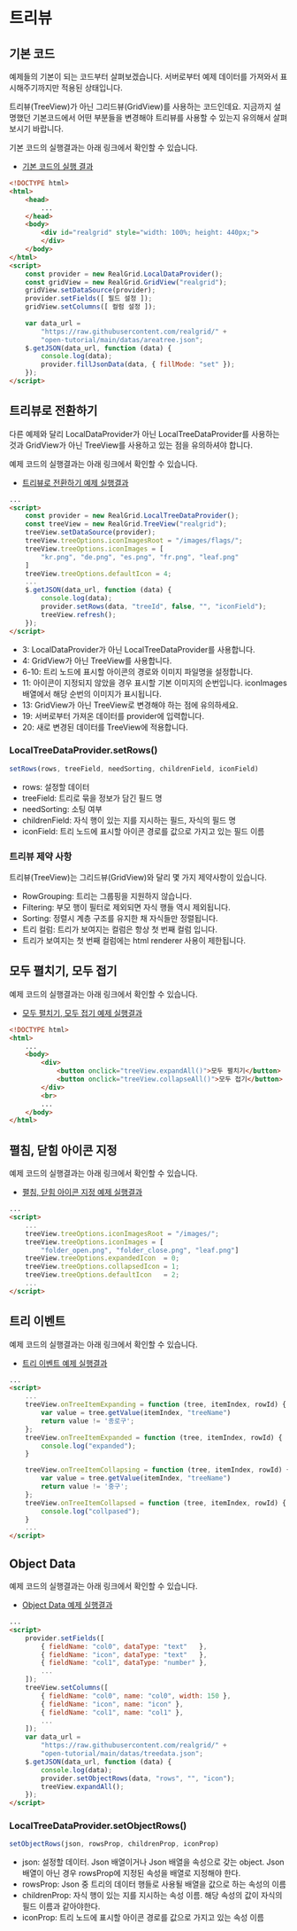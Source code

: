 # 트리뷰


## 기본 코드

예제들의 기본이 되는 코드부터 살펴보겠습니다.
서버로부터 예제 데이터를 가져와서 표시해주기까지만 적용된 상태입니다.

트리뷰(TreeView)가 아닌 그리드뷰(GridView)를 사용하는 코드인데요.
지금까지 설명했던 기본코드에서 어떤 부분들을 변경해야 트리뷰를 사용할 수 있는지 유의해서 살펴보시기 바랍니다.

기본 코드의 실행결과는 아래 링크에서 확인할 수 있습니다.
* [기본 코드의 실행 결과](http://10bun.tv/samples/realgrid2/part-2/03/step-00.html)

``` html
<!DOCTYPE html>
<html>
	<head>
        ...
	</head>
	<body>
		<div id="realgrid" style="width: 100%; height: 440px;">
		</div>
	</body>
</html>
<script>
    const provider = new RealGrid.LocalDataProvider();
    const gridView = new RealGrid.GridView("realgrid");
    gridView.setDataSource(provider);
    provider.setFields([ 필드 설정 ]);
    gridView.setColumns([ 컬럼 설정 ]);
	
    var data_url = 
		"https://raw.githubusercontent.com/realgrid/" +
    	"open-tutorial/main/datas/areatree.json";
    $.getJSON(data_url, function (data) {
        console.log(data);
        provider.fillJsonData(data, { fillMode: "set" });
    });
</script>
```


## 트리뷰로 전환하기

다른 예제와 달리 LocalDataProvider가 아닌 LocalTreeDataProvider를 사용하는 것과
GridView가 아닌 TreeView를 사용하고 있는 점을 유의하셔야 합니다.

예제 코드의 실행결과는 아래 링크에서 확인할 수 있습니다.
* [트리뷰로 전환하기 예제 실행결과](http://10bun.tv/samples/realgrid2/part-2/03/step-01.html)

``` html
...
<script>
    const provider = new RealGrid.LocalTreeDataProvider();
    const treeView = new RealGrid.TreeView("realgrid");
    treeView.setDataSource(provider);
    treeView.treeOptions.iconImagesRoot = "/images/flags/";
    treeView.treeOptions.iconImages = [
        "kr.png", "de.png", "es.png", "fr.png", "leaf.png"
    ]
    treeView.treeOptions.defaultIcon = 4;
	...
    $.getJSON(data_url, function (data) {
        console.log(data);
        provider.setRows(data, "treeId", false, "", "iconField");
        treeView.refresh();
    });
</script>
```
* 3: LocalDataProvider가 아닌 LocalTreeDataProvider를 사용합니다.
* 4: GridView가 아닌 TreeView를 사용합니다.
* 6-10: 트리 노드에 표시할 아이콘의 경로와 이미지 파일명을 설정합니다.
* 11: 아이콘이 지정되지 않았을 경우 표시할 기본 이미지의 순번입니다. iconImages 배열에서 해당 순번의 이미지가 표시됩니다.
* 13: GridView가 아닌 TreeView로 변경해야 하는 점에 유의하세요.
* 19: 서버로부터 가져온 데이터를 provider에 입력합니다.
* 20: 새로 변경된 데이터를 TreeView에 적용합니다.


### LocalTreeDataProvider.setRows()

``` js
setRows(rows, treeField, needSorting, childrenField, iconField)
```
* rows: 설정할 데이터
* treeField: 트리로 묶을 정보가 담긴 필드 명
* needSorting: 소팅 여부
* childrenField: 자식 행이 있는 지를 지시하는 필드, 자식의 필드 명
* iconField: 트리 노드에 표시할 아이콘 경로를 값으로 가지고 있는 필드 이름


### 트리뷰 제약 사항

트리뷰(TreeView)는 그리드뷰(GridView)와 달리 몇 가지 제약사항이 있습니다.
* RowGrouping: 트리는 그룹핑을 지원하지 않습니다.
* Filtering: 부모 행이 필터로 제외되면 자식 행들 역시 제외됩니다.
* Sorting: 정렬시 계층 구조를 유지한 채 자식들만 정렬됩니다.
* 트리 컬럼: 트리가 보여지는 컬럼은 항상 첫 번째 컬럼 입니다.
* 트리가 보여지는 첫 번째 컬럼에는 html renderer 사용이 제한됩니다.


## 모두 펼치기, 모두 접기

예제 코드의 실행결과는 아래 링크에서 확인할 수 있습니다.
* [모두 펼치기, 모두 접기 예제 실행결과](http://10bun.tv/samples/realgrid2/part-2/03/step-02.html)

``` html
<!DOCTYPE html>
<html>
    ...
	<body>
        <div>
            <button onclick="treeView.expandAll()">모두 펼치기</button>
            <button onclick="treeView.collapseAll()">모두 접기</button>
        </div>
        <br>
        ...
	</body>
</html>
```


## 펼침, 닫힘 아이콘 지정

예제 코드의 실행결과는 아래 링크에서 확인할 수 있습니다.
* [펼침, 닫힘 아이콘 지정 예제 실행결과](http://10bun.tv/samples/realgrid2/part-2/03/step-03.html)

``` html
...
<script>
    ...
    treeView.treeOptions.iconImagesRoot = "/images/";
    treeView.treeOptions.iconImages = [
        "folder_open.png", "folder_close.png", "leaf.png"]
    treeView.treeOptions.expandedIcon  = 0;
    treeView.treeOptions.collapsedIcon = 1;
    treeView.treeOptions.defaultIcon   = 2;
    ...
</script>
```


## 트리 이벤트

예제 코드의 실행결과는 아래 링크에서 확인할 수 있습니다.
* [트리 이벤트 예제 실행결과](http://10bun.tv/samples/realgrid2/part-2/03/step-04.html)

``` html
...
<script>
    ...
    treeView.onTreeItemExpanding = function (tree, itemIndex, rowId) {
        var value = tree.getValue(itemIndex, "treeName")
        return value != '종로구';
    };
    treeView.onTreeItemExpanded = function (tree, itemIndex, rowId) {
        console.log("expanded");
    }

    treeView.onTreeItemCollapsing = function (tree, itemIndex, rowId) {
        var value = tree.getValue(itemIndex, "treeName")
        return value != '중구';
    };
    treeView.onTreeItemCollapsed = function (tree, itemIndex, rowId) {
        console.log("collpased");
    }
    ...
</script>
```


## Object Data

예제 코드의 실행결과는 아래 링크에서 확인할 수 있습니다.
* [Object Data 예제 실행결과](http://10bun.tv/samples/realgrid2/part-2/03/step-05.html)

``` html
...
<script>
    provider.setFields([
        { fieldName: "col0", dataType: "text"   },
        { fieldName: "icon", dataType: "text"   },
        { fieldName: "col1", dataType: "number" },
        ...
    ]);
    treeView.setColumns([
        { fieldName: "col0", name: "col0", width: 150 },
        { fieldName: "icon", name: "icon" },
        { fieldName: "col1", name: "col1" },
        ...
    ]);
    var data_url = 
		"https://raw.githubusercontent.com/realgrid/" +
    	"open-tutorial/main/datas/treedata.json";
    $.getJSON(data_url, function (data) {
        console.log(data);
        provider.setObjectRows(data, "rows", "", "icon");
        treeView.expandAll();
    });
</script>
```

### LocalTreeDataProvider.setObjectRows()

``` js
setObjectRows(json, rowsProp, childrenProp, iconProp)
```
* json: 설정할 데이터. Json 배열이거나 Json 배열을 속성으로 갖는 object. Json 배열이 아닌 경우 rowsProp에 지정된 속성을 배열로 지정해야 한다.
* rowsProp: Json 중 트리의 데이터 행들로 사용될 배열을 값으로 하는 속성의 이름
* childrenProp: 자식 행이 있는 지를 지시하는 속성 이름. 해당 속성의 값이 자식의 필드 이름과 같아야한다.
* iconProp: 트리 노드에 표시할 아이콘 경로를 값으로 가지고 있는 속성 이름